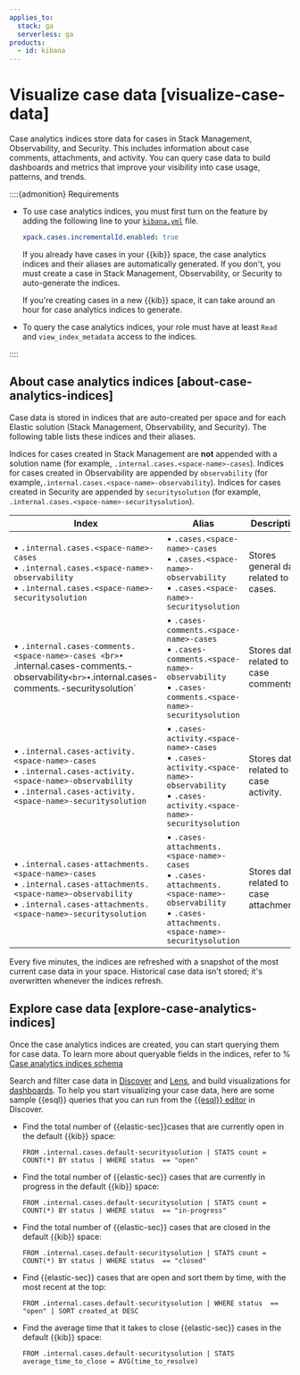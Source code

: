 ```yaml
---
applies_to:
  stack: ga
  serverless: ga
products:
  - id: kibana
---
```


# Visualize case data [visualize-case-data]

Case analytics indices store data for cases in Stack Management, Observability, and Security. This includes information about case comments, attachments, and activity. You can query case data to build dashboards and metrics that improve your visibility into case usage, patterns, and trends.

::::{admonition} Requirements

* To use case analytics indices, you must first turn on the feature by adding the following line to your [`kibana.yml`](/deploy-manage/stack-settings.md) file.

    ```yaml
    xpack.cases.incrementalId.enabled: true
    ```

    If you already have cases in your {{kib}} space, the case analytics indices and their aliases are automatically generated. If you don't, you must create a case in Stack Management, Observability, or Security to auto-generate the indices. 

    If you're creating cases in a new {{kib}} space, it can take around an hour for case analytics indices to generate.

* To query the case analytics indices, your role must have at least `Read` and `view_index_metadata` access to the indices.

::::

## About case analytics indices [about-case-analytics-indices]

Case data is stored in indices that are auto-created per space and for each Elastic solution (Stack Management, Observability, and Security). The following table lists these indices and their aliases.

Indices for cases created in Stack Management are **not** appended with a solution name (for example, `.internal.cases.<space-name>-cases`). Indices for cases created in Observability are appended by `observability` (for example,`.internal.cases.<space-name>-observability`). Indices for cases created in Security are appended by `securitysolution` (for example, `.internal.cases.<space-name>-securitysolution`).

| Index    | Alias | Description | 
| ---------------------------- | ---------------------- |----------------------------------------- | 
| • `.internal.cases.<space-name>-cases` <br>• `.internal.cases.<space-name>-observability` <br>• `.internal.cases.<space-name>-securitysolution`|  • `.cases.<space-name>-cases` <br>• `.cases.<space-name>-observability` <br>• `.cases.<space-name>-securitysolution` | Stores general data related to cases.    | 
| • `.internal.cases-comments.<space-name>-cases <br>• `.internal.cases-comments.<space-name>-observability` <br>• `.internal.cases-comments.<space-name>-securitysolution` |  • `.cases-comments.<space-name>-cases` <br>• `.cases-comments.<space-name>-observability` <br>• `.cases-comments.<space-name>-securitysolution` | Stores data related to case comments.    | 
| • `.internal.cases-activity.<space-name>-cases` <br>• `.internal.cases-activity.<space-name>-observability` <br>• `.internal.cases-activity.<space-name>-securitysolution` |  • `.cases-activity.<space-name>-cases` <br>• `.cases-activity.<space-name>-observability`  <br>• `.cases-activity.<space-name>-securitysolution` | Stores data related to case activity.    | 
| • `.internal.cases-attachments.<space-name>-cases` <br>• `.internal.cases-attachments.<space-name>-observability` <br>• `.internal.cases-attachments.<space-name>-securitysolution` |  • `.cases-attachments.<space-name>-cases` <br>• `.cases-attachments.<space-name>-observability` <br>• `.cases-attachments.<space-name>-securitysolution` | Stores data related to case attachments.    | 

Every five minutes, the indices are refreshed with a snapshot of the most current case data in your space. Historical case data isn't stored; it's overwritten whenever the indices refresh.

## Explore case data [explore-case-analytics-indices]

Once the case analytics indices are created, you can start querying them for case data. To learn more about queryable fields in the indices, refer to 
% [Case analytics indices schema](kibana://reference/case-analytics-indices-schema.md) 

Search and filter case data in [Discover](../../discover.md) and [Lens](../../visualize/lens.md), and build visualizations for [dashboards](../../dashboards.md). To help you start visualizing your case data, here are some sample {{esql}} queries that you can run from the [{{esql}} editor](../../../explore-analyze/query-filter/languages/esql-kibana.md#esql-kibana-get-started) in Discover.

* Find the total number of {{elastic-sec}}cases that are currently open in the default {{kib}} space:
  ```console
  FROM .internal.cases.default-securitysolution | STATS count = COUNT(*) BY status | WHERE status  == "open"
  ```

* Find the total number of {{elastic-sec}} cases that are currently in progress in the default {{kib}} space:
  ```console
  FROM .internal.cases.default-securitysolution | STATS count = COUNT(*) BY status | WHERE status  == "in-progress"
  ```

* Find the total number of {{elastic-sec}} cases that are closed in the default {{kib}} space:
  ```console
  FROM .internal.cases.default-securitysolution | STATS count = COUNT(*) BY status | WHERE status  == "closed"
  ```

* Find {{elastic-sec}} cases that are open and sort them by time, with the most recent at the top:
  ```console
  FROM .internal.cases.default-securitysolution | WHERE status  == "open" | SORT created_at DESC
  ```

* Find the average time that it takes to close {{elastic-sec}} cases in the default {{kib}} space:
  ```console
  FROM .internal.cases.default-securitysolution | STATS average_time_to_close = AVG(time_to_resolve)
  ```
